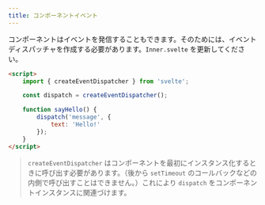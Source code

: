 ```yaml
---
title: コンポーネントイベント
---
```


コンポーネントはイベントを発信することもできます。そのためには、イベントディスパッチャを作成する必要があります。`Inner.svelte` を更新してください。

```html
<script>
	import { createEventDispatcher } from 'svelte';

	const dispatch = createEventDispatcher();

	function sayHello() {
		dispatch('message', {
			text: 'Hello!'
		});
	}
</script>
```

> `createEventDispatcher` はコンポーネントを最初にインスタンス化するときに呼び出す必要があります。（後から `setTimeout` のコールバックなどの内側で呼び出すことはできません。）これにより `dispatch` をコンポーネントインスタンスに関連づけます。